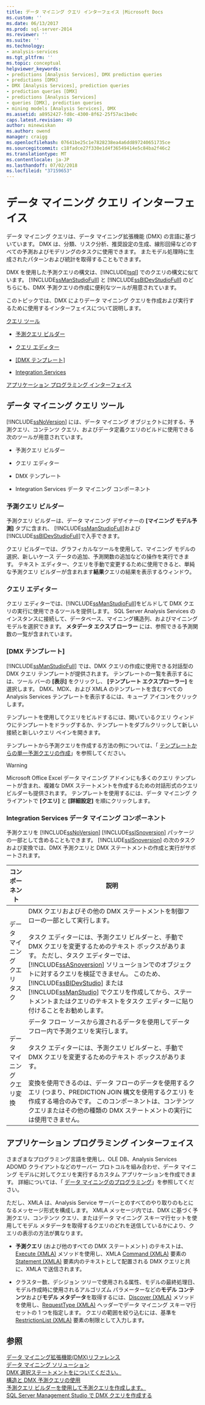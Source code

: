 ```yaml
---
title: データ マイニング クエリ インターフェイス |Microsoft Docs
ms.custom: ''
ms.date: 06/13/2017
ms.prod: sql-server-2014
ms.reviewer: ''
ms.suite: ''
ms.technology:
- analysis-services
ms.tgt_pltfrm: ''
ms.topic: conceptual
helpviewer_keywords:
- predictions [Analysis Services], DMX prediction queries
- predictions [DMX]
- DMX [Analysis Services], prediction queries
- prediction queries [DMX]
- predictions [Analysis Services]
- queries [DMX], prediction queries
- mining models [Analysis Services], DMX
ms.assetid: a8952427-fd8c-4300-8f62-25f57ac1be0c
caps.latest.revision: 49
author: minewiskan
ms.author: owend
manager: craigg
ms.openlocfilehash: 07641be25c1e7828238ea4a6dd897240651735ce
ms.sourcegitcommit: c18fadce27f330e1d4f36549414e5c84ba2f46c2
ms.translationtype: MT
ms.contentlocale: ja-JP
ms.lasthandoff: 07/02/2018
ms.locfileid: "37159653"
---
```

# <a name="data-mining-query-interfaces"></a>データ マイニング クエリ インターフェイス
  データ マイニング クエリは、データ マイニング拡張機能 (DMX) の言語に基づいています。 DMX は、分類、リスク分析、推奨設定の生成、線形回帰などのすべての予測およびモデリングのタスクに使用できます。 またモデル処理時に生成されたパターンおよび統計を取得することもできます。  
  
 DMX を使用した予測クエリの構文は、[!INCLUDE[tsql](../../includes/tsql-md.md)] でのクエリの構文に似ています。 [!INCLUDE[ssManStudioFull](../../includes/ssmanstudiofull-md.md)] と [!INCLUDE[ssBIDevStudioFull](../../includes/ssbidevstudiofull-md.md)] のどちらにも、DMX 予測クエリの作成に便利なツールが用意されています。  
  
 このトピックでは、DMX によりデータ マイニング クエリを作成および実行するために使用するインターフェイスについて説明します。  
  
 [クエリ ツール](#bkmk_Tools)  
  
-   [予測クエリ ビルダー](#bkmk_Builder)  
  
-   [クエリ エディター](#bkmk_QueryEditor)  
  
-   [[DMX テンプレート]](#bkmk_Templates)  
  
-   [Integration Services](#bkmk_SSIS)  
  
 [アプリケーション プログラミング インターフェイス](#bkmk_API)  
  
##  <a name="bkmk_Tools"></a> データ マイニング クエリ ツール  
 [!INCLUDE[ssNoVersion](../../includes/ssnoversion-md.md)] には、データ マイニング オブジェクトに対する、予測クエリ、コンテンツ クエリ、およびデータ定義クエリのビルドに使用できる次のツールが用意されています。  
  
-   予測クエリ ビルダー  
  
-   クエリ エディター  
  
-   DMX テンプレート  
  
-   Integration Services データ マイニング コンポーネント  
  
###  <a name="bkmk_Builder"></a> 予測クエリ ビルダー  
 予測クエリ ビルダーは、データ マイニング デザイナーの **[マイニング モデル予測]** タブに含まれ、 [!INCLUDE[ssManStudioFull](../../includes/ssmanstudiofull-md.md)]および [!INCLUDE[ssBIDevStudioFull](../../includes/ssbidevstudiofull-md.md)]で入手できます。  
  
 クエリ ビルダーでは、グラフィカルなツールを使用して、マイニング モデルの選択、新しいケース データの追加、予測関数の追加などの操作を実行できます。 テキスト エディター、クエリを手動で変更するために使用できると、単純な予測クエリ ビルダーが含まれます**結果**クエリの結果を表示するウィンドウ。  
  
###  <a name="bkmk_QueryEditor"></a> クエリ エディター  
 クエリ エディターでは、[!INCLUDE[ssManStudioFull](../../includes/ssmanstudiofull-md.md)]をビルドして DMX クエリの実行に使用できるツールを提供します。 SQL Server Analysis Services のインスタンスに接続して、データベース、マイニング構造列、およびマイニング モデルを選択できます。 **メタデータ エクスプ ローラー** には、参照できる予測関数の一覧が含まれています。  
  
###  <a name="bkmk_Templates"></a> [DMX テンプレート]  
 [!INCLUDE[ssManStudioFull](../../includes/ssmanstudiofull-md.md)] では、DMX クエリの作成に使用できる対話型の DMX クエリ テンプレートが提供されます。 テンプレートの一覧を表示するには、ツール バーの **[表示]** をクリックし、 **[テンプレート エクスプローラー]** を選択します。 DMX、MDX、および XMLA のテンプレートを含むすべての Analysis Services テンプレートを表示するには、キューブ アイコンをクリックします。  
  
 テンプレートを使用してクエリをビルドするには、開いているクエリ ウィンドウにテンプレートをドラッグするか、テンプレートをダブルクリックして新しい接続と新しいクエリ ペインを開きます。  
  
 テンプレートから予測クエリを作成する方法の例については、「 [テンプレートからの単一予測クエリの作成](create-a-singleton-prediction-query-from-a-template.md)」を参照してください。  
  
> [!WARNING]  
>  Microsoft Office Excel データ マイニング アドインにも多くのクエリ テンプレートが含まれ、複雑な DMX ステートメントを作成するための対話形式のクエリ ビルダーも提供されます。 テンプレートを使用するには、データ マイニング クライアントで **[クエリ]** と **[詳細設定]** を順にクリックします。  
  
###  <a name="bkmk_SSIS"></a> Integration Services データ マイニング コンポーネント  
 予測クエリを [!INCLUDE[ssNoVersion](../../includes/ssnoversion-md.md)] [!INCLUDE[ssISnoversion](../../includes/ssisnoversion-md.md)] パッケージの一部として含めることもできます。 [!INCLUDE[ssISnoversion](../../includes/ssisnoversion-md.md)] の次のタスクおよび変換では、DMX 予測クエリと DMX ステートメントの作成と実行がサポートされます。  
  
|コンポーネント|説明|  
|---------------|-----------------|  
|データ マイニング クエリ タスク|DMX クエリおよびその他の DMX ステートメントを制御フローの一部として実行します。<br /><br /> タスク エディターには、予測クエリ ビルダーと、手動で DMX クエリを変更するためのテキスト ボックスがあります。 ただし、タスク エディターでは、 [!INCLUDE[ssASnoversion](../../includes/ssasnoversion-md.md)] ソリューションでのオブジェクトに対するクエリを検証できません。 このため、 [!INCLUDE[ssBIDevStudio](../../includes/ssbidevstudio-md.md)] または [!INCLUDE[ssManStudio](../../includes/ssmanstudio-md.md)] でクエリを作成してから、ステートメントまたはクエリのテキストをタスク エディターに貼り付けることをお勧めします。|  
|データ マイニング クエリ変換|データ フロー ソースから渡されるデータを使用してデータ フロー内で予測クエリを実行します。<br /><br /> タスク エディターには、予測クエリ ビルダーと、手動で DMX クエリを変更するためのテキスト ボックスがあります。<br /><br /> 変換を使用できるのは、データ フローのデータを使用するクエリ (つまり、PREDICTION JOIN 構文を使用するクエリ) を作成する場合のみです。 このコンポーネントは、コンテンツ クエリまたはその他の種類の DMX ステートメントの実行には使用できません。|  
  
##  <a name="bkmk_API"></a> アプリケーション プログラミング インターフェイス  
 さまざまなプログラミング言語を使用し、OLE DB、Analysis Services ADOMD クライアントなどのサーバー プロトコルを組み合わせ、データ マイニング モデルに対してクエリを実行するカスタム アプリケーションを作成できます。 詳細については、「 [データ マイニングのプログラミング](../dev-guide/data-mining-programming.md)」を参照してください。  
  
 ただし、XMLA は、Analysis Service サーバーとのすべてのやり取りのもとになるメッセージ形式を構成します。 XMLA メッセージ内では、DMX に基づく予測クエリ、コンテンツ クエリ、またはデータ マイニング スキーマ行セットを使用してモデル メタデータを取得するクエリのどれを送信しているかにより、クエリの表示の方法が異なります。  
  
-   **予測クエリ** (および他のすべての DMX ステートメント) のテキストは、[Execute (XMLA)](../xmla/xml-elements-methods-execute.md) メソッドを使用し、XMLA [Command (XMLA)](../xmla/xml-elements-properties/command-element-xmla.md) 要素の [Statement (XMLA)](../xmla/xml-elements-commands/statement-element-xmla.md) 要素内のテキストとして配置される DMX クエリと共に、XMLA で送信されます。  
  
-   クラスター数、デシジョン ツリーで使用される属性、モデルの最終処理日、モデル作成時に使用されるアルゴリズム パラメーターなどの**モデル コンテンツ**および**モデル メタデータ**を取得するには、[Discover (XMLA)](../xmla/xml-elements-methods-discover.md) メソッドを使用し、[RequestType (XMLA)](../xmla/xml-elements-properties/type-element-xmla.md) ヘッダーでデータ マイニング スキーマ行セットの 1 つを指定します。 クエリの範囲を絞り込むには、基準を [RestrictionList (XMLA)](../xmla/xml-elements-properties/restrictionlist-element-xmla.md) 要素の制限として入力します。  
  
## <a name="see-also"></a>参照  
 [データ マイニング拡張機能&#40;DMX&#41;リファレンス](/sql/dmx/data-mining-extensions-dmx-reference)   
 [データ マイニング ソリューション](data-mining-solutions.md)   
 [DMX 選択ステートメントをについてください。](/sql/dmx/understanding-the-dmx-select-statement)   
 [構造と DMX 予測クエリの使用](/sql/dmx/structure-and-usage-of-dmx-prediction-queries)   
 [予測クエリ ビルダーを使用して予測クエリを作成します。](create-a-prediction-query-using-the-prediction-query-builder.md)   
 [SQL Server Management Studio で DMX クエリを作成する](create-a-dmx-query-in-sql-server-management-studio.md)  
  
  
